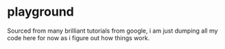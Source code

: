 # playground
Sourced from many brilliant tutorials from google, i am just dumping all my code here for now as i figure out how things work.